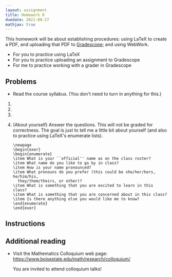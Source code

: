 ```yaml
---
layout: assignment
title: Homework 0
duedate: 2021-08-27
mathjax: true
---
```




This homework will be about establishing procedures:
using LaTeX to create a PDF,
and uploading that PDF to [Gradescope](https://gradescope.com);
and using WebWork.

+ For you to practice using LaTeX
+ For you to practice uploading an assignment to Gradescope
+ For me to practice working with a grader in Gradescope


## Problems

+   Read the course syllabus. (You don't need to turn in anything for this.)

1.  


2.  

3.  


5.  (About yourself) Answer the questions. This will not be graded for correctness.
    The goal is just to tell me a little bit about yourself
    (and also to practice using LaTeX's enumerate lists).
    
    ```
    \newpage
    \begin{exer}
    \begin{enumerate}
    \item What is your ``official'' name as on the class roster?
    \item What name do you like to go by in class?
    \item How is your name pronounced?
    \item What pronouns do you prefer (this could be she/her/hers, he/him/his,
      they/them/theirs, or other)?
    \item What is something that you are excited to learn in this class?
    \item What is something that you are concerned about in this class?
    \item Is there anything else you would like me to know?
    \end{enumerate}
    \end{exer}
    ```

## Instructions



## Additional reading

+   Visit the Mathematics Colloquium web page: <https://www.boisestate.edu/math/research/colloquium/>

    You are invited to attend colloquium talks!
